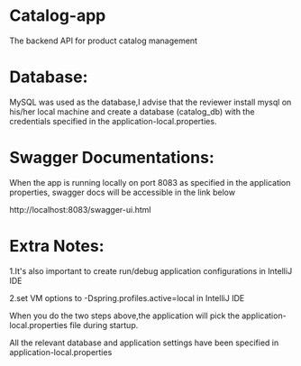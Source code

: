# Catalog-app
The backend API for product catalog management

# Database:

MySQL was used as the database,I advise that the reviewer install mysql on his/her local machine and create 
a database (catalog_db) with the credentials specified in the application-local.properties.

# Swagger Documentations:

When the app is running locally on port 8083 as specified in the application properties,
swagger docs will be accessible in the link below

http://localhost:8083/swagger-ui.html

# Extra Notes:

1.It's also important to create run/debug application configurations in IntelliJ IDE

2.set VM options to -Dspring.profiles.active=local in IntelliJ IDE

When you do the two steps above,the application will pick the 
application-local.properties file during startup.
 
All the relevant database and application settings have been specified in application-local.properties